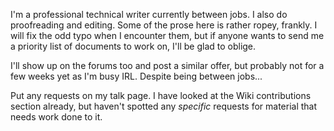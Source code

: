 I'm a professional technical writer currently between jobs. I also do
proofreading and editing. Some of the prose here is rather ropey,
frankly. I will fix the odd typo when I encounter them, but if anyone
wants to send me a priority list of documents to work on, I'll be glad
to oblige.

I'll show up on the forums too and post a similar offer, but probably
not for a few weeks yet as I'm busy IRL. Despite being between jobs...

Put any requests on my talk page. I have looked at the Wiki
contributions section already, but haven't spotted any *specific*
requests for material that needs work done to it.